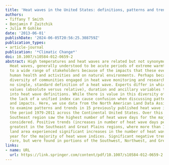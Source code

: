```yaml
---
title: 'Heat waves in the United States: definitions, patterns and trends'
authors:
- Tiffany T Smith
- Benjamin F Zaitchik
- Julia M Gohlke
date: '2013-06-01'
publishDate: '2024-06-05T20:56:25.308759Z'
publication_types:
- article-journal
publication: '*Climatic Change*'
doi: 10.1007/s10584-012-0659-2
abstract: High temperatures and heat waves are related but not synonymous concepts.
  Heat waves, generally understood to be acute periods of extreme warmth, are relevant
  to a wide range of stakeholders because of the impacts that these events have on
  human health and activities and on natural environments. Perhaps because of the
  diversity of communities engaged in heat wave monitoring and research, there is
  no single, standard definition of a heat wave. Experts differ in which threshold
  values (absolute versus relative), duration and ancillary variables to incorporate
  into heat wave definitions. While there is value in this diversity of perspectives,
  the lack of a unified index can cause confusion when discussing patterns, trends,
  and impacts. Here, we use data from the North American Land Data Assimilation System
  to examine patterns and trends in 15 previously published heat wave indices for
  the period 1979-2011 across the Continental United States. Over this period the
  Southeast region saw the highest number of heat wave days for the majority of indices
  considered. Positive trends (increases in number of heat wave days per year) were
  greatest in the Southeast and Great Plains regions, where more than 12 % of the
  land area experienced significant increases in the number of heat wave days per
  year for the majority of heat wave indices. Significant negative trends were relatively
  rare, but were found in portions of the Southwest, Northwest, and Great Plains.
links:
- name: URL
  url: https://link.springer.com/content/pdf/10.1007/s10584-012-0659-2.pdf http://link.springer.com/10.1007/s10584-012-0659-2
---
```

